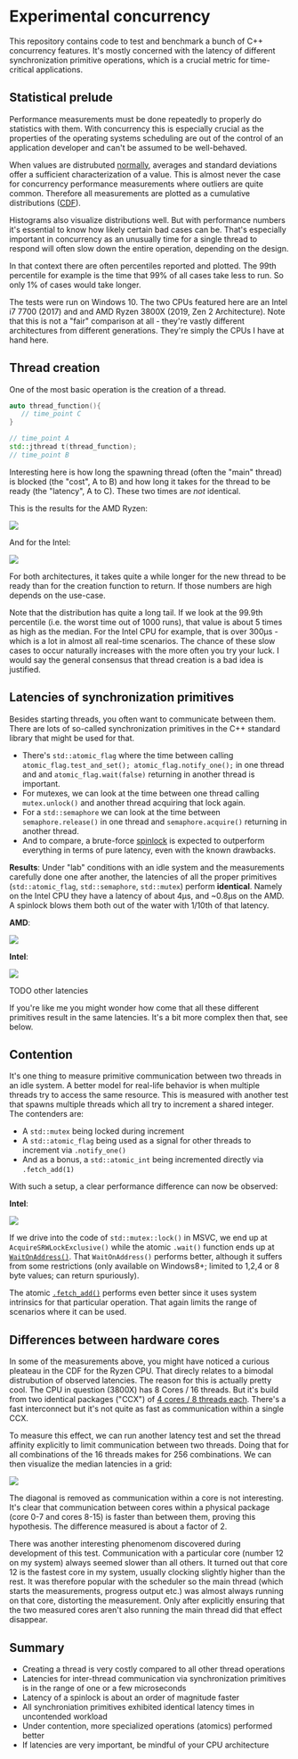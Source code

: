 # Experimental concurrency

This repository contains code to test and benchmark a bunch of C++ concurrency features. It's mostly concerned with the latency of different synchronization primitive operations, which is a crucial metric for time-critical applications.

## Statistical prelude
Performance measurements must be done repeatedly to properly do statistics with them. With concurrency this is especially crucial as the properties of the operating systems scheduling are out of the control of an application developer and can't be assumed to be well-behaved.

When values are distrubuted [normally](https://en.wikipedia.org/wiki/Normal_distribution), averages and standard deviations offer a sufficient characterization of a value. This is almost never the case for concurrency performance measurements where outliers are quite common. Therefore all measurements are plotted as a cumulative distributions ([CDF](https://en.wikipedia.org/wiki/Cumulative_distribution_function)).

Histograms also visualize distributions well. But with performance numbers it's essential to know how likely certain bad cases can be. That's especially important in concurrency as an unusually time for a single thread to respond will often slow down the entire operation, depending on the design.

In that context there are often percentiles reported and plotted. The 99th percentile for example is the time that 99% of all cases take less to run. So only 1% of cases would take longer.

The tests were run on Windows 10. The two CPUs featured here are an Intel i7 7700 (2017) and and AMD Ryzen 3800X (2019, Zen 2 Architecture). Note that this is not a "fair" comparison at all - they're vastly different architectures from different generations. They're simply the CPUs I have at hand here.

## Thread creation
One of the most basic operation is the creation of a thread.

```c++
auto thread_function(){
   // time_point C
}

// time_point A
std::jthread t(thread_function);
// time_point B
```

Interesting here is how long the spawning thread (often the "main" thread) is blocked (the "cost", A to B) and how long it takes for the thread to be ready (the "latency", A to C). These two times are *not* identical.

This is the results for the AMD Ryzen:

![](analysis/thread_start_ryzen.png)

And for the Intel:

![](analysis/thread_start_7700.png)

For both architectures, it takes quite a while longer for the new thread to be ready than for the creation function to return. If those numbers are high depends on the use-case.

Note that the distribution has quite a long tail. If we look at the 99.9th percentile (i.e. the worst time out of 1000 runs), that value is about 5 times as high as the median. For the Intel CPU for example, that is over 300µs - which is a lot in almost all real-time scenarios. The chance of these slow cases to occur naturally increases with the more often you try your luck. I would say the general consensus that thread creation is a bad idea is justified.

## Latencies of synchronization primitives
Besides starting threads, you often want to communicate between them. There are lots of so-called synchronization primitives in the C++ standard library that might be used for that. 

- There's `std::atomic_flag` where the time between calling `atomic_flag.test_and_set(); atomic_flag.notify_one();` in one thread and and `atomic_flag.wait(false)` returning in another thread is important.
- For mutexes, we can look at the time between one thread calling `mutex.unlock()` and another thread acquiring that lock again.
- For a `std::semaphore` we can look at the time between `semaphore.release()` in one thread and `semaphore.acquire()` returning in another thread.
- And to compare, a brute-force [spinlock](https://en.wikipedia.org/wiki/Spinlock) is expected to outperform everything in terms of pure latency, even with the known drawbacks.


**Results**: Under "lab" conditions with an idle system and the measurements carefully done one after another, the latencies of all the proper primitives (`std::atomic_flag`, `std::semaphore`, `std::mutex`) perform **identical**. Namely on the Intel CPU they have a latency of about 4µs, and ~0.8µs on the AMD. A spinlock blows them both out of the water with 1/10th of that latency. 

**AMD**:

![](analysis/latency_comparison_ryzen.png)

**Intel**:

![](analysis/latency_comparison_7700.png)

TODO other latencies

If you're like me you might wonder how come that all these different primitives result in the same latencies. It's a bit more complex then that, see below.

## Contention
It's one thing to measure primitive communication between two threads in an idle system. A better model for real-life behavior is when multiple threads try to access the same resource. This is measured with another test that spawns multiple threads which all try to increment a shared integer. The contenders are:

- A `std::mutex` being locked during increment
- A `std::atomic_flag` being used as a signal for other threads to increment via `.notify_one()`
- And as a bonus, a `std::atomic_int` being incremented directly via `.fetch_add(1)`

With such a setup, a clear performance difference can now be observed:

**Intel**:

![](analysis/contention_7700.png)

If we drive into the code of `std::mutex::lock()` in MSVC, we end up at `AcquireSRWLockExclusive()` while the atomic `.wait()` function ends up at [`WaitOnAddress()`](https://docs.microsoft.com/en-us/windows/win32/api/synchapi/nf-synchapi-waitonaddress). That `WaitOnAddress()` performs better, although it suffers from some restrictions (only available on Windows8+; limited to 1,2,4 or 8 byte values; can return spuriously).

The atomic [`.fetch_add()`](https://en.cppreference.com/w/cpp/atomic/atomic/fetch_add) performs even better since it uses system intrinsics for that particular operation. That again limits the range of scenarios where it can be used.

## Differences between hardware cores
In some of the measurements above, you might have noticed a curious pleateau in the CDF for the Ryzen CPU. That direcly relates to a bimodal distrubution of observed latencies. The reason for this is actually pretty cool. The CPU in question (3800X) has 8 Cores / 16 threads. But it's build from two identical packages ("CCX") of [4 cores / 8 threads each](https://en.wikipedia.org/wiki/Zen_2#Design). There's a fast interconnect but it's not quite as fast as communication within a single CCX.

To measure this effect, we can run another latency test and set the thread affinity explicitly to limit communication between two threads. Doing that for all combinations of the 16 threads makes for 256 combinations. We can then visualize the median latencies in a grid:

![](analysis/heatmap_ryzen.png)

The diagonal is removed as communication within a core is not interesting. It's clear that communication between cores within a physical package (core 0-7 and cores 8-15) is faster than between them, proving this hypothesis. The difference measured is about a factor of 2.

There was another interesting phenomenom discovered during development of this test. Communication with a particular core (number 12 on my system) always seemed slower than all others. It turned out that core 12 is the fastest core in my system, usually clocking slightly higher than the rest. It was therefore popular with the scheduler so the main thread (which starts the measurements, progress output etc.) was almost always running on that core, distorting the measurement. Only after explicitly ensuring that the two measured cores aren't also running the main thread did that effect disappear.

## Summary
- Creating a thread is very costly compared to all other thread operations
- Latencies for inter-thread communication via synchronization primitives is in the range of one or a few microseconds
- Latency of a spinlock is about an order of magnitude faster
- All synchroniation primitives exhibited identical latency times in uncontended workload
- Under contention, more specialized operations (atomics) performed better
- If latencies are very important, be mindful of your CPU architecture
